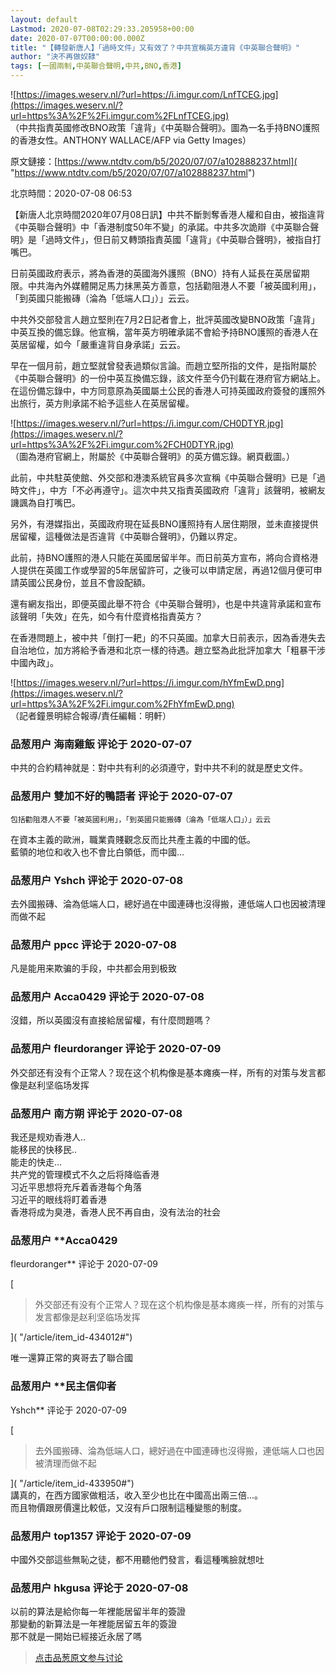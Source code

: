 ```yaml
---
layout: default
Lastmod: 2020-07-08T02:29:33.205958+00:00
date: 2020-07-07T00:00:00.000Z
title: "【轉發新唐人】「過時文件」又有效了？中共宣稱英方違背《中英聯合聲明》"
author: "決不再做奴隸"
tags: [一國兩制,中英聯合聲明,中共,BNO,香港]
---
```


![https://images.weserv.nl/?url=https://i.imgur.com/LnfTCEG.jpg](https://images.weserv.nl/?url=https%3A%2F%2Fi.imgur.com%2FLnfTCEG.jpg)  
（中共指責英國修改BNO政策「違背」《中英聯合聲明》。圖為一名手持BNO護照的香港女性。ANTHONY WALLACE/AFP via Getty Images）  
  
原文鏈接：[https://www.ntdtv.com/b5/2020/07/07/a102888237.html]( "https://www.ntdtv.com/b5/2020/07/07/a102888237.html")  
  
北京時間：2020-07-08 06:53  
  
【新唐人北京時間2020年07月08日訊】中共不斷剝奪香港人權和自由，被指違背《中英聯合聲明》中「香港制度50年不變」的承諾。中共多次詭辯《中英聯合聲明》是「過時文件」，但日前又轉頭指責英國「違背」《中英聯合聲明》，被指自打嘴巴。  
  
日前英國政府表示，將為香港的英國海外護照（BNO）持有人延長在英居留期限。中共海內外媒體開足馬力抹黑英方善意，包括勸阻港人不要「被英國利用」，「到英國只能搬磚（淪為「低端人口」）」云云。  
  
中共外交部發言人趙立堅則在7月2日記者會上，批評英國改變BNO政策「違背」中英互換的備忘錄。他宣稱，當年英方明確承諾不會給予持BNO護照的香港人在英居留權，如今「嚴重違背自身承諾」云云。  
  
早在一個月前，趙立堅就曾發表過類似言論。而趙立堅所指的文件，是指附屬於《中英聯合聲明》的一份中英互換備忘錄，該文件至今仍刊載在港府官方網站上。在這份備忘錄中，中方同意原為英國屬土公民的香港人可持英國政府簽發的護照外出旅行，英方則承諾不給予這些人在英居留權。  
  
![https://images.weserv.nl/?url=https://i.imgur.com/CH0DTYR.jpg](https://images.weserv.nl/?url=https%3A%2F%2Fi.imgur.com%2FCH0DTYR.jpg)  
（圖為港府官網上，附屬於《中英聯合聲明》的英方備忘錄。網頁截圖。）  
  
此前，中共駐英使館、外交部和港澳系統官員多次宣稱《中英聯合聲明》已是「過時文件」，中方「不必再遵守」。這次中共又指責英國政府「違背」該聲明，被網友譏諷為自打嘴巴。  
  
另外，有港媒指出，英國政府現在延長BNO護照持有人居住期限，並未直接提供居留權，這種做法是否違背《中英聯合聲明》，仍難以界定。  
  
此前，持BNO護照的港人只能在英國居留半年。而日前英方宣布，將向合資格港人提供在英國工作或學習的5年居留許可，之後可以申請定居，再過12個月便可申請英國公民身份，並且不會設配額。  
  
還有網友指出，即便英國此舉不符合《中英聯合聲明》，也是中共違背承諾和宣布該聲明「失效」在先，如今有什麼資格指責英方？  
  
在香港問題上，被中共「倒打一耙」的不只英國。加拿大日前表示，因為香港失去自治地位，加方將給予香港和北京一樣的待遇。趙立堅為此批評加拿大「粗暴干涉中國內政」。  
  
![https://images.weserv.nl/?url=https://i.imgur.com/hYfmEwD.png](https://images.weserv.nl/?url=https%3A%2F%2Fi.imgur.com%2FhYfmEwD.png)  
（記者鐘景明綜合報導/責任編輯：明軒）

            
### 品葱用户 **海南雞飯** 评论于 2020-07-07
        
中共的合約精神就是：對中共有利的必須遵守，對中共不利的就是歷史文件。
        


            
### 品葱用户 **雙加不好的鴨語者** 评论于 2020-07-07
        
```
包括勸阻港人不要「被英國利用」，「到英國只能搬磚（淪為「低端人口」）」云云
```

  
  
在資本主義的歐洲，職業貴賤觀念反而比共產主義的中國的低。  
藍領的地位和收入也不會比白領低，而中國…
        


            
### 品葱用户 **Yshch** 评论于 2020-07-08
        
去外國搬磚、淪為低端人口，總好過在中國連磚也沒得搬，連低端人口也因被清理而做不起
        


            
### 品葱用户 **ppcc** 评论于 2020-07-08
        
凡是能用来欺骗的手段，中共都会用到极致
        


            
### 品葱用户 **Acca0429** 评论于 2020-07-08
        
沒錯，所以英國沒有直接給居留權，有什麼問題嗎？
        


            
### 品葱用户 **fleurdoranger** 评论于 2020-07-09
        
外交部还有没有个正常人？现在这个机构像是基本瘫痪一样，所有的对策与发言都像是赵利坚临场发挥
        


            
### 品葱用户 **南方朔** 评论于 2020-07-08
        
我还是规劝香港人..  
能移民的快移民..  
能走的快走...  
共产党的管理模式不久之后将降临香港  
习近平思想将充斥着香港每个角落   
习近平的眼线将盯着香港  
香港将成为臭港，香港人民不再自由，没有法治的社会
        


            
### 品葱用户 **Acca0429 
fleurdoranger** 评论于 2020-07-09
        
[

> 外交部还有没有个正常人？现在这个机构像是基本瘫痪一样，所有的对策与发言都像是赵利坚临场发挥

]( "/article/item_id-434012#")  
  
  
唯一還算正常的爽哥去了聯合國
        


            
### 品葱用户 **民主信仰者 
Yshch** 评论于 2020-07-09
        
[

> 去外國搬磚、淪為低端人口，總好過在中國連磚也沒得搬，連低端人口也因被清理而做不起

]( "/article/item_id-433950#")  
講真的，在西方國家做粗活，收入至少也比在中國高出兩三倍...。  
而且物價跟房價還比較低，又沒有戶口限制這種變態的制度。
        


            
### 品葱用户 **top1357** 评论于 2020-07-09
        
中國外交部這些無恥之徒，都不用聽他們發言，看這種嘴臉就想吐
        


            
### 品葱用户 **hkgusa** 评论于 2020-07-08
        
以前的算法是給你每一年裡能居留半年的簽證  
那變動的新算法是一年裡能居留五年的簽證  
那不就是一開始已經接近永居了嗎
        






> [点击品葱原文参与讨论](https://pincong.rocks/article/21348)

